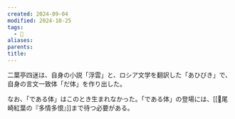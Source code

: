 ```yaml
---
created: 2024-09-04
modified: 2024-10-25
tags:
  - 💭
aliases: 
parents: 
title: 
---
```

二葉亭四迷は、自身の小説「浮雲」と、ロシア文学を翻訳した「あひびき」で、自身の言文一致体「だ体」を作り出した。

なお、「である体」はこのとき生まれなかった。「である体」の登場には、[[💭尾崎紅葉の『多情多恨』]]まで待つ必要がある。